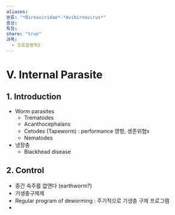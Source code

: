 ```yaml
---
aliases: 
분류: "*Birnaviridae*-*Avibirnavirus*"
증상: 
특징: 
share: "true"
과목:
  - 조류질병학2
---
```


# Ⅴ. Internal Parasite
## 1. Introduction
- Worm parasites
	- Trematodes
	- Acanthocephalans
	- Cetodes (Tapeworm) : performance 영향, 생존위협x
	- Nematodes
- 냉장충
	- Blackhead disease 
## 2. Control
- 중간 숙주를 없앤다 (earthworm?)
- 기생충구제제
- Regular program of deworming : 주기적으로 기생충 구제 프로그램
- 